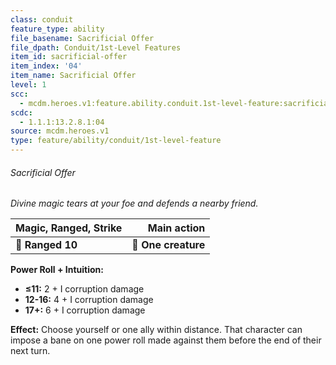 ```yaml
---
class: conduit
feature_type: ability
file_basename: Sacrificial Offer
file_dpath: Conduit/1st-Level Features
item_id: sacrificial-offer
item_index: '04'
item_name: Sacrificial Offer
level: 1
scc:
  - mcdm.heroes.v1:feature.ability.conduit.1st-level-feature:sacrificial-offer
scdc:
  - 1.1.1:13.2.8.1:04
source: mcdm.heroes.v1
type: feature/ability/conduit/1st-level-feature
---
```


###### Sacrificial Offer

*Divine magic tears at your foe and defends a nearby friend.*

| **Magic, Ranged, Strike** |     **Main action** |
| ------------------------- | ------------------: |
| **📏 Ranged 10**          | **🎯 One creature** |

**Power Roll + Intuition:**

- **≤11:** 2 + I corruption damage
- **12-16:** 4 + I corruption damage
- **17+:** 6 + I corruption damage

**Effect:** Choose yourself or one ally within distance. That character can impose a bane on one power roll made against them before the end of their next turn.
